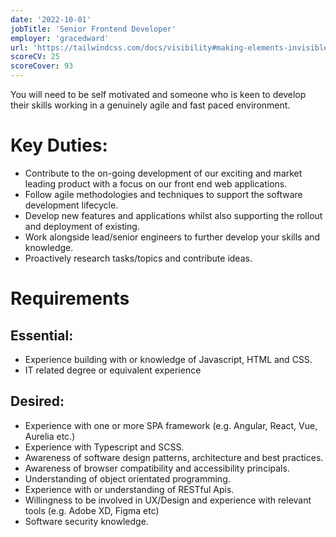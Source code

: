 ```yaml
---
date: '2022-10-01'
jobTitle: 'Senior Frontend Developer'
employer: 'gracedward'
url: 'https://tailwindcss.com/docs/visibility#making-elements-invisible'
scoreCV: 25
scoreCover: 93
---
```


You will need to be self motivated and someone who is keen to develop their skills working in a genuinely agile and fast paced environment.

# Key Duties:

- Contribute to the on-going development of our exciting and market leading product with a focus on our front end web applications.
- Follow agile methodologies and techniques to support the software development lifecycle.
- Develop new features and applications whilst also supporting the rollout and deployment of existing.
- Work alongside lead/senior engineers to further develop your skills and knowledge.
- Proactively research tasks/topics and contribute ideas.

# Requirements

## Essential:

- Experience building with or knowledge of Javascript, HTML and CSS.
- IT related degree or equivalent experience

## Desired:

- Experience with one or more SPA framework (e.g. Angular, React, Vue, Aurelia etc.)
- Experience with Typescript and SCSS.
- Awareness of software design patterns, architecture and best practices.
- Awareness of browser compatibility and accessibility principals.
- Understanding of object orientated programming.
- Experience with or understanding of RESTful Apis.
- Willingness to be involved in UX/Design and experience with relevant tools (e.g. Adobe XD, Figma etc)
- Software security knowledge.
